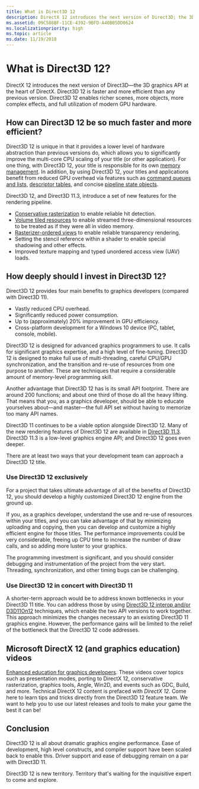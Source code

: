 ```yaml
---
title: What is Direct3D 12
description: DirectX 12 introduces the next version of Direct3D; the 3D graphics API at the heart of DirectX.
ms.assetid: 09C586BF-11CE-4392-9BFD-A40B05DD0624
ms.localizationpriority: high
ms.topic: article
ms.date: 11/19/2018
---
```


# What is Direct3D 12?

DirectX 12 introduces the next version of Direct3D&mdash;the 3D graphics API at the heart of DirectX. Direct3D 12 is faster and more efficient than any previous version. Direct3D 12 enables richer scenes, more objects, more complex effects, and full utilization of modern GPU hardware.

## How can Direct3D 12 be so much faster and more efficient?

Direct3D 12 is unique in that it provides a lower level of hardware abstraction than previous versions do, which allows you to significantly improve the multi-core CPU scaling of your title (or other application). For one thing, with Direct3D 12, your title is responsible for its own [memory management](memory-management.md). In addition, by using Direct3D 12, your titles and applications benefit from reduced GPU overhead via features such as [command queues and lists](command-queues-and-command-lists.md), [descriptor tables](descriptor-tables.md), and concise [pipeline state objects](managing-graphics-pipeline-state-in-direct3d-12.md).

Direct3D 12, and Direct3D 11.3, introduce a set of new features for the rendering pipeline.

- [Conservative rasterization](../direct3d11/conservative-rasterization.md) to enable reliable hit detection.
- [Volume tiled resources](../direct3d11/volume-tiled-resources.md) to enable streamed three-dimensional resources to be treated as if they were all in video memory.
- [Rasterizer-ordered views](../direct3d11/volume-tiled-resources.md) to enable reliable transparency rendering.
- Setting the stencil reference within a shader to enable special shadowing and other effects.
- Improved texture mapping and typed unordered access view (UAV) loads.

## How deeply should I invest in Direct3D 12?

Direct3D 12 provides four main benefits to graphics developers (compared with Direct3D 11).

- Vastly reduced CPU overhead.
- Significantly reduced power consumption.
- Up to (approximately) 20% improvement in GPU efficiency.
- Cross-platform development for a Windows 10 device (PC, tablet, console, mobile).

Direct3D 12 is designed for advanced graphics programmers to use. It calls for significant graphics expertise, and a high level of fine-tuning. Direct3D 12 is designed to make full use of multi-threading, careful CPU/GPU synchronization, and the transition and re-use of resources from one purpose to another. These are techniques that require a considerable amount of memory-level programming skill.

Another advantage that Direct3D 12 has is its small API footprint. There are around 200 functions; and about one third of those do all the heavy lifting. That means that you, as a graphics developer, should be able to educate yourselves about&mdash;and master&mdash;the full API set without having to memorize too many API names.

Direct3D 11 continues to be a viable option alongside Direct3D 12. Many of the new rendering features of Direct3D 12 are available in [Direct3D 11.3](../direct3d11/direct3d-11-3-features.md). Direct3D 11.3 is a low-level graphics engine API; and Direct3D 12 goes even deeper.

There are at least two ways that your development team can approach a Direct3D 12 title.

### Use Direct3D 12 exclusively

For a project that takes ultimate advantage of all of the benefits of Direct3D 12, you should develop a highly customized Direct3D 12 engine from the ground up.

If you, as a graphics developer, understand the use and re-use of resources within your titles, and you can take advantage of that by minimizing uploading and copying, then you can develop and customize a highly efficient engine for those titles. The performance improvements could be very considerable, freeing up CPU time to increase the number of draw calls, and so adding more luster to your graphics.

The programming investment is significant, and you should consider debugging and instrumentation of the project from the very start. Threading, synchronization, and other timing bugs can be challenging.

### Use Direct3D 12 in concert with Direct3D 11

A shorter-term approach would be to address known bottlenecks in your Direct3D 11 title. You can address those by using [Direct3D 12 interop and/or D3D11On12](direct3d-12-interop.md) techniques, which enable the two API versions to work together. This approach minimizes the changes necessary to an existing Direct3D 11 graphics engine. However, the performance gains will be limited to the relief of the bottleneck that the Direct3D 12 code addresses.

## Microsoft DirectX 12 (and graphics education) videos

[Enhanced education for graphics developers](https://www.youtube.com/channel/UCiaX2B8XiXR70jaN7NK-FpA). These videos cover topics such as presentation modes, porting to DirectX 12, conservative rasterization, graphics tools, Angle, Win2D, and events such as GDC, Build, and more. Technical DirectX 12 content is prefaced with *DirectX 12*. Come here to learn tips and tricks directly from the Direct3D 12 feature team. We want to help you to use our latest releases and tools to make your game the best it can be!

## Conclusion

Direct3D 12 is all about dramatic graphics engine performance. Ease of development, high level constructs, and compiler support have been scaled back to enable this. Driver support and ease of debugging remain on a par with Direct3D 11.

Direct3D 12 is new territory. Territory that's waiting for the inquisitive expert to come and explore.

